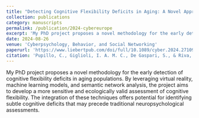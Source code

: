 ```yaml
---
title: "Detecting Cognitive Flexibility Deficits in Aging: A Novel Approach Using Virtual Reality And Artificial Intelligence"
collection: publications 
category: manuscripts
permalink: /publication/2024-cybereurope
excerpt: 'My PhD project proposes a novel methodology for the early detection of cognitive flexibility deficits in aging populations. By leveraging virtual reality, machine learning models, and semantic network analysis, the project aims to develop a more sensitive and ecologically valid assessment of cognitive flexibility. The integration of these techniques offers potential for identifying subtle cognitive deficits that may precede traditional neuropsychological assessments.'
date: 2024-08-26
venue: 'Cyberpsychology, Behavior, and Social Networking'
paperurl: 'https://www.liebertpub.com/doi/full/10.1089/cyber.2024.27109.ceu'
citation: 'Pupillo, C., Giglioli, I. A. M. C., De Gaspari, S., & Riva, G. (2024). Detecting Cognitive Flexibility Deficits in Aging: A Novel Approach Using Virtual Reality And Artificial Intelligence. Cyberpsychology, behavior and social networking, 10.1089/cyber.2024.27109.ceu. Advance online publication. https://doi.org/10.1089/cyber.2024.27109.ceu'
---
```

My PhD project proposes a novel methodology for the early detection of cognitive flexibility deficits in aging populations. By leveraging virtual reality, machine learning models, and semantic network analysis, the project aims to develop a more sensitive and ecologically valid assessment of cognitive flexibility. The integration of these techniques offers potential for identifying subtle cognitive deficits that may precede traditional neuropsychological assessments.

